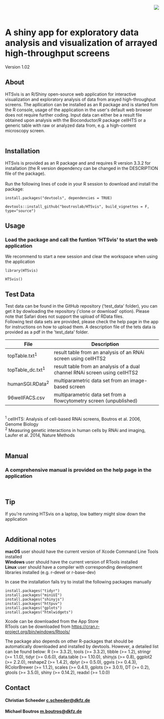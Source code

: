 <p>
<img align="right" max-width="75%" src="https://github.com/boutroslab/HTSvis/blob/master/inst/appdir/WWW/logo.png">
</p>

</br> 
</br> 

# A shiny app for exploratory data analysis and visualization of arrayed high-throughput screens 

Version 1.02
</br> 



## About 
HTSvis is an R/Shiny open-source web application for interactive visualization and 
exploratory analysis of data from arayed high-throughput screens. 
The apllication can be installed as an R package and is started fom the R console,
usage of the application in the user's default web browser does not require further coding.
Input data can either be a result file obtained upon analysis with the Bioconductor/R package cellHTS or 
a generic table with raw or analyzed data from, e.g. a high-content microscopy screen. </br> 
</br> 
## Installation
HTSvis is provided as an R package and and requires R version 3.3.2 for installation 
(the R version dependency can be changed in the DESCRIPTION file of the package).</br>
</br> 
Run the following lines of code in your R session to download and install the package:
```
install.packages("devtools", dependencies = TRUE)

devtools::install_github("boutroslab/HTSvis", build_vignettes = F, type="source")
```
## Usage 
### Load the package and call the funtion 'HTSvis' to start the web application
We recommend to start a new session and clear the workspace when using the application 
```
library(HTSvis)

HTSvis()
```
## Test Data
Test data can be found in the GitHub repository ('test_data' folder), you can get it by dowloading the repository ('clone or download' option). Please note that Safari does not support the upload of RData files.<br />
Following test data sets are provided, please check the help page in the app for instructions on how to upload them. A description file of the tets data is provided as a pdf in the 'test_data' folder.<br />

| File | Description |
| --- | --- |
| topTable.txt<sup>1</sup> | result table from an analysis of an RNAi screen using cellHTS2 |
| topTable_dc.txt<sup>1</sup>  | result table from an analysis of a dual channel RNAi screen using cellHTS2 |
| humanSGI.RData<sup>2</sup> |  multiparametric data set from an image-based screen |
| 96wellFACS.csv   |  multiparametric data set from a flowcytometry screen (unpublished) |
</br> <sup>1</sup> cellHTS: Analysis of cell-based RNAi screens, Boutros et al. 2006, Genome Biology 
</br> <sup>2</sup> Measuring genetic interactions in human cells by RNAi and imaging, Laufer et al. 2014, Nature Methods
</br>
</br>

## Manual
### A comprehensive manual is provided on the help page in the application 
</br>

## Tip
If you're running HTSvis on a laptop, low battery might slow down the application 
</br>
</br>

## Additional notes 
<b>macOS</b> user should have the current version of Xcode Command Line Tools installed<br />
<b>Windows </b>user should have the current version of RTools installed <br />
<b>Linux</b> user should have a compiler with corresponding development libraries installed (e.g. r-devel or r-base-dev) <br />

In case the installation fails try to install the following packages manually  
```
install.packages("tidyr")
install.packages("miniUI")
install.packages("shinyjs")
install.packages("httpuv")
install.packages("gplots")
install.packages("htmlwidgets")
```
Xcode can be downloaded from the App Store<br />
RTools can be downloaded from https://cran.r-project.org/bin/windows/Rtools/

The package also depends on other R-packages that should be automatically downloaded and installed by devtools. However, a detailed list can be found below:
    R (>= 3.3.2),
    tools (>= 3.3.2),
    tibble (>= 1.2),
    stringr (>= 1.1.0),
    tidyr (>= 0.6.0),
    data.table (>= 1.10.0), 
    shinyjs (>= 0.8),
    ggplot2 (>= 2.2.0),
    reshape2 (>= 1.4.2),
    dplyr (>= 0.5.0),
    ggvis (>= 0.4.3),
    RColorBrewer (>= 1.1.2),
    scales (>= 0.4.1),
    gplots (>= 3.0.1),
    DT (>= 0.2),
    gtools (>= 3.5.0),
    shiny (>= 0.14.2),
    readxl (>= 1.0.0)

## Contact 
#### Christian Scheeder c.scheeder@dkfz.de
#### Michael Boutros m.boutros@dkfz.de 


